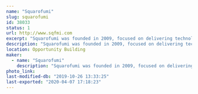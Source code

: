 ```yaml
---
name: "Squarofumi"
slug: squarofumi
id: 38033
status: 1
url: http://www.sqfmi.com
excerpt: "Squarofumi was founded in 2009, focused on delivering technology products and services. Founded by a group of art and technology enthusiasts, Squarofumi aims to deliver unique experiences and quality products through design engineering and thinking outside the box."
description: "Squarofumi was founded in 2009, focused on delivering technology products and services. Founded by a group of art and technology enthusiasts, Squarofumi aims to deliver unique experiences and quality products through design engineering and thinking outside the box. We create products to inspire the next generation of makers and the like."
location: Opportunity Building
maker:
  - name: "Squarofumi"
    description: "Squarofumi was founded in 2009, focused on delivering technology products and services. Founded by a group of art and technology enthusiasts, Squarofumi aims to deliver unique experiences and quality products through design engineering and thinking outside the box."
photo_link: 
last-modified-db: "2019-10-26 13:33:25"
last-exported: "2020-04-07 17:18:23"
---
```

